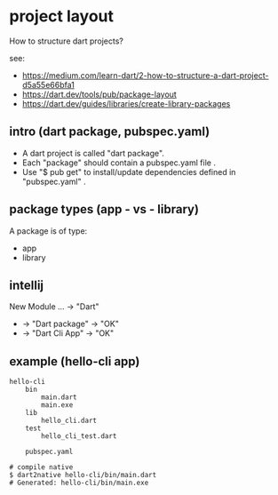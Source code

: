 # project layout

How to structure dart projects?

see:
- https://medium.com/learn-dart/2-how-to-structure-a-dart-project-d5a55e66bfa1
- https://dart.dev/tools/pub/package-layout
- https://dart.dev/guides/libraries/create-library-packages

## intro (dart package, pubspec.yaml)

- A dart project is called "dart package".
- Each "package" should contain a pubspec.yaml file .
- Use "$ pub get" to install/update dependencies defined in "pubspec.yaml" .

## package types (app - vs - library)

A package is of type:

- app 
- library

## intellij
New Module ... -> "Dart" 
 - -> "Dart package" -> "OK"
 - -> "Dart Cli App" -> "OK"

## example (hello-cli app)

```
hello-cli
    bin
        main.dart
        main.exe
    lib
        hello_cli.dart
    test
        hello_cli_test.dart

    pubspec.yaml
```
```
# compile native
$ dart2native hello-cli/bin/main.dart
# Generated: hello-cli/bin/main.exe
```




